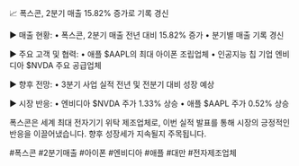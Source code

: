 📈 폭스콘, 2분기 매출 15.82% 증가로 기록 경신

▶ 매출 현황:
• 폭스콘, 2분기 매출 전년 대비 15.82% 증가
• 분기별 매출 기록 경신

▶ 주요 고객 및 협력:
• 애플 $AAPL의 최대 아이폰 조립업체
• 인공지능 칩 기업 엔비디아 $NVDA 주요 공급업체

▶ 향후 전망:
• 3분기 사업 실적 전년 및 전분기 대비 성장 예상

▶ 시장 반응:
• 엔비디아 $NVDA 주가 1.33% 상승
• 애플 $AAPL 주가 0.52% 상승

폭스콘은 세계 최대 전자기기 위탁 제조업체로, 이번 실적 발표를 통해 시장의 긍정적인 반응을 이끌어냈습니다. 향후 성장세가 지속될지 주목됩니다.

#폭스콘 #2분기매출 #아이폰 #엔비디아 #애플 #대만 #전자제조업체